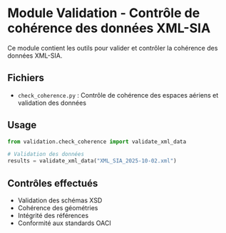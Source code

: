 # Module Validation - Contrôle de cohérence des données XML-SIA

Ce module contient les outils pour valider et contrôler la cohérence des données XML-SIA.

## Fichiers

- `check_coherence.py` : Contrôle de cohérence des espaces aériens et validation des données

## Usage

```python
from validation.check_coherence import validate_xml_data

# Validation des données
results = validate_xml_data("XML_SIA_2025-10-02.xml")
```

## Contrôles effectués

- Validation des schémas XSD
- Cohérence des géométries
- Intégrité des références
- Conformité aux standards OACI